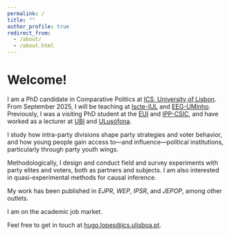 ```yaml
---
permalink: /
title: ""
author_profile: true
redirect_from: 
  - /about/
  - /about.html
---
```


Welcome!
======

I am a PhD candidate in Comparative Politics at [ICS, University of Lisbon](https://www.ics.ulisboa.pt/). From September 2025, I will be teaching at [Iscte-IUL](https://www.iscte-iul.pt/) and [EEG-UMinho](https://www.eeg.uminho.pt/pt). Previously, I was a visiting PhD student at the [EUI](https://www.eui.eu/en/academic-units/political-and-social-sciences) and [IPP-CSIC](https://ipp.csic.es/en/about-ipp), and have worked as a lecturer at [UBI](https://www.ubi.pt/) and [ULusófona](https://www.ulusofona.pt/).

I study how intra-party divisions shape party strategies and voter behavior, and how young people gain access to—and influence—political institutions, particularly through party youth wings.

Methodologically, I design and conduct field and survey experiments with party elites and voters, both as partners and subjects. I am also interested in quasi-experimental methods for causal inference.

My work has been published in <i>EJPR</i>, <i>WEP</i>, <i>IPSR</i>, and <i>JEPOP</i>, among other outlets.

I am on the academic job market. 

Feel free to get in touch at [hugo.lopes@ics.ulisboa.pt](mailto:hugo.lopes@ics.ulisboa.pt).
